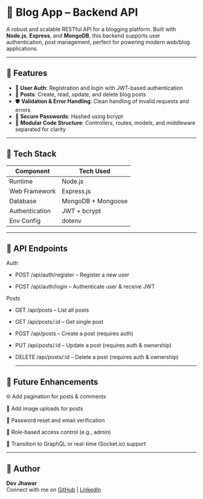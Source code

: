# 📝 Blog App – Backend API

A robust and scalable RESTful API for a blogging platform. Built with **Node.js**, **Express**, and **MongoDB**, this backend supports user authentication, post management, perfect for powering modern web/blog applications.

---

## 🔧 Features

- 🔐 **User Auth**: Registration and login with JWT-based authentication  
- 📝 **Posts**: Create, read, update, and delete blog posts   
- 🛡️ **Validation & Error Handling**: Clean handling of invalid requests and errors  
- 🧱 **Secure Passwords**: Hashed using bcrypt  
- 📁 **Modular Code Structure**: Controllers, routes, models, and middleware separated for clarity

---

## 🚀 Tech Stack

| Component       | Tech Used              |
|----------------|------------------------|
| Runtime         | Node.js                |
| Web Framework   | Express.js             |
| Database        | MongoDB + Mongoose     |
| Authentication | JWT + bcrypt           |
| Env Config      | dotenv                 |

---

##  🧪 API Endpoints

Auth

- POST /api/auth/register – Register a new user

- POST /api/auth/login – Authenticate user & receive JWT

Posts

- GET /api/posts – List all posts

- GET /api/posts/:id – Get single post

- POST /api/posts – Create a post (requires auth)

- PUT /api/posts/:id – Update a post (requires auth & ownership)

- DELETE /api/posts/:id – Delete a post (requires auth & ownership)

  ---

##  🔮 Future Enhancements

🌐 Add pagination for posts & comments

📸 Add image uploads for posts

🔐 Password reset and email verification

📝 Role-based access control (e.g., admin)

📡 Transition to GraphQL or real-time (Socket.io) support

  ---

 ## 👤 Author

**Dev Jhawar**  
Connect with me on [GitHub](https://github.com/Dev-Jhawar) | [LinkedIn](https://www.linkedin.com/in/dev-jhawar-in01/)

